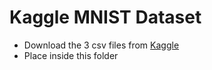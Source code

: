 # Kaggle MNIST Dataset

- Download the 3 csv files from [Kaggle](https://www.kaggle.com/competitions/digit-recognizer/data)
- Place inside this folder
